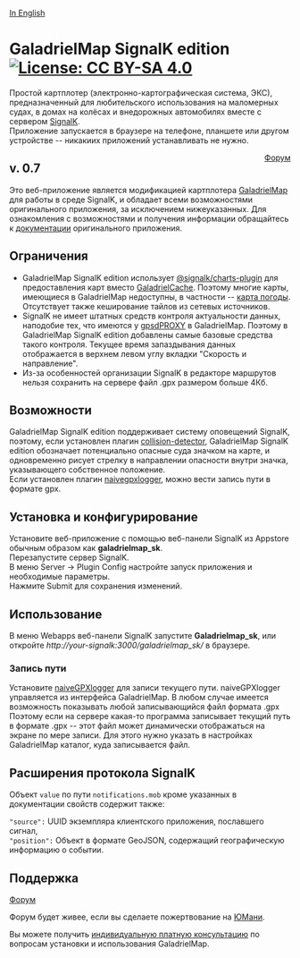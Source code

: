 [In English](https://github.com/VladimirKalachikhin/GaladrielMapSK/blob/master/README.md)  
# GaladrielMap SignalK edition[![License: CC BY-SA 4.0](https://img.shields.io/badge/License-CC%20BY--SA%204.0-lightgrey.svg)](https://creativecommons.org/licenses/by-sa/4.0/)
Простой картплотер (электронно-картографическая система, ЭКС), предназначенный для любительского использования на маломерных судах, в домах на колёсах и внедорожных автомобилях вместе с сервером [SignalK](https://signalk.org/).  
Приложение запускается в браузере на телефоне, планшете или другом устройстве -- никакиих приложений устанавливать не нужно.
<div style='float:right;'><a href='https://github.com/VladimirKalachikhin/Galadriel-map/discussions'>Форум</a>
</div>

## v. 0.7

Это веб-приложение является модификацией картплотера [GaladrielMap](https://vladimirkalachikhin.github.io/Galadriel-map/README.ru-RU) для работы в среде SignalK, и обладает всеми возможностями оригинального приложения, за исключением нижеуказанных. Для ознакомления с возможностями и получения информации обращайтесь к [документации](https://vladimirkalachikhin.github.io/Galadriel-map/README.ru-RU) оригинального приложения.

## Ограничения
* GaladrielMap SignalK edition использует [@signalk/charts-plugin](https://www.npmjs.com/package/@signalk/charts-plugin) для предоставления карт вместо [GaladrielCache](https://github.com/VladimirKalachikhin/Galadriel-cache). Поэтому многие карты, имеющиеся в GaladrielMap недоступны, в частности -- [карта погоды](http://weather.openportguide.de/index.php/en/). Отсутствует также кеширование тайлов из сетевых источников.
* SignalK не имеет штатных средств контроля актуальности данных, наподобие тех, что имеются у [gpsdPROXY](https://github.com/VladimirKalachikhin/gpsdPROXY) в GaladrielMap. Поэтому в GaladrielMap SignalK edition добавлены самые базовые средства такого контроля. Текущее время запаздывания данных отображается в верхнем левом углу вкладки "Скорость и направление".  
* Из-за особенностей организации SignalK в редакторе маршрутов нельзя сохранить на сервере файл .gpx размером больше 4Кб.

## Возможности
GaladrielMap SignalK edition поддерживает систему оповещений SignalK, поэтому, если установлен плагин [collision-detector](https://www.npmjs.com/package/collision-detector), GaladrielMap SignalK edition  обозначает потенциально опасные суда значком на карте, и одновременно рисует стрелку в направлении опасности внутри значка, указывающего собственное положение.  
Если установлен плагин [naivegpxlogger](https://www.npmjs.com/package/naivegpxlogger), можно вести запись пути в формате gpx. 

## Установка и конфигурирование

Установите веб-приложение с помощью веб-панели SignalK из Appstore обычным образом как **galadrielmap_sk**.  
Перезапустите сервер SignalK.  
В меню Server -> Plugin Config настройте запуск приложения и необходимые параметры.  
Нажмите Submit для сохранения изменений.

## Использование
В меню Webapps веб-панели SignalK запустите **Galadrielmap_sk**, или откройте _http://your-signalk:3000/galadrielmap_sk/_ в браузере.

### Запись пути
Установите [naiveGPXlogger](https://www.npmjs.com/package/naivegpxlogger) для записи текущего пути. naiveGPXlogger управляется из интерфейса GaladrielMap.
В любом случае имеется возможность показывать любой записывающийся файл формата .gpx Поэтому если на сервере какая-то программа записывает текущий путь в формате .gpx -- этот файл может динамически отображаться на экране по мере записи. Для этого нужно указать в настройках GaladrielMap каталог, куда записывается файл.


## Расширения протокола SignalK
Объект `value` по пути `notifications.mob` кроме указанных в документации свойств содержит также:  

`"source":` UUID экземпляра клиентского приложения, пославшего сигнал,  
`"position":` Объект в формате GeoJSON, содержащий географическую информацию о событии.



## Поддержка
[Форум](https://github.com/VladimirKalachikhin/Galadriel-map/discussions)

Форум будет живее, если вы сделаете пожертвование на [ЮМани](https://sobe.ru/na/galadrielmap).

Вы можете получить [индивидуальную платную консультацию](https://kwork.ru/training-consulting/20093293/konsultatsii-po-ustanovke-i-ispolzovaniyu-galadrielmap) по вопросам установки и использования GaladrielMap.



